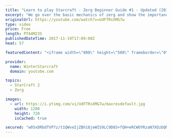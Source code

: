 ```yaml
---
title: "Learn to play Starcraft - Zerg Beginner Guide #1 - Updated (2017)"
excerpt: "We go over the basic mechanics of zerg and show the importance of understanding at least some of what your opponent is doing.  This guide is meant for players with an understanding of the objectives of starcraft but without any strong direction or gameplan, especially for each specific race! -- Watch"
originalUrl: https://youtube.com/watch?v=UdFTRsXMG7w
type: video
price: Free
length: PT44M23S
publishedDateTime: 2017-11-19T17:09:08Z
heat: 57

featuredContent: "<iframe width=\"800\" height=\"500\" frameborder=\"0\" src=\"https://www.youtube.com/embed/UdFTRsXMG7w\" allow=\"accelerometer; autoplay; encrypted-media; gyroscope; picture-in-picture\" allowfullscreen></iframe>"

provider:
  name: WinterStarcraft
  domain: youtube.com

topics:
  - StarCraft 2
  - Zerg

images:
  - url: https://i.ytimg.com/vi/UdFTRsXMG7w/maxresdefault.jpg
    width: 1280
    height: 720
    isCached: true

secured: "w05xDRbdTVP7z/t1QWveIjZBh18jeWIS9LC9D8S+fQH+eRCWOYRzaN7XDzbQMsgtAJ0bgES5YteaSnZ7tEK91tgmfh1q1vlhT8F7veI622irbAklSYua2bn6n5/VqPw97NdFsGVJCnYV6y2ffva4B+EtE8gIyqzemWXqgb7Kjbvf48mYiX5gkZqb13/jPvpn0jFwEMa75a2kPFyrdmdJNv5ZTE8h9UAiioPbiP4AvuTSkxMXotEBdZjD27nDYgGswklCkDqhRFx5hUOIR5YDZNMy3Qc5/g1Kf1ePTr5u+O6Af5mghbs0mlM2leFnzP3RVwtZx/gBVTGnK9J5ApUxVq3rmADHq7Ebu90toW5ofl01jWZqhyZ+rfpsJPhU6YznHNbyaTpZtshO5W3jBin7tNIIicK85qHcBNlr3cAql0WyfgSHGxj8Wp24k5SrRIVY;dMtp2wSkFzDQS8ioB8pBNg=="
---
```


